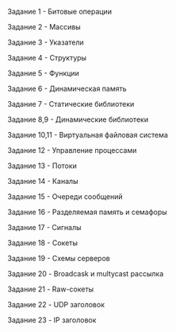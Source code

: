  Задание 1 - Битовые операции
 
 Задание 2 - Массивы
 
 Задание 3 - Указатели
 
 Задание 4 - Структуры
 
 Задание 5 - Функции
 
 Задание 6 - Динамическая память
 
 Задание 7 - Статические библиотеки
 
 Задание 8,9 - Динамические библиотеки
 
 Задание 10,11 - Виртуальная файловая система
 
 Задание 12 - Управление процессами
 
 Задание 13 - Потоки
 
 Задание 14 - Каналы
 
 Задание 15 - Очереди сообщений
 
 Задание 16 - Разделяемая память и семафоры
 
 Задание 17 - Сигналы
 
 Задание 18 - Сокеты
 
 Задание 19 - Схемы серверов
 
 Задание 20 - Broadcask и multycast рассылка
 
 Задание 21 - Raw-сокеты
 
 Задание 22 - UDP заголовок

 Задание 23 - IP заголовок 
